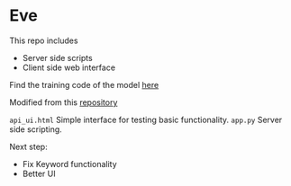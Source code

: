 # Eve

This repo includes
* Server side scripts
* Client side web interface
  
Find the training code of the model [here](https://github.com/alexcdot/eve-training)

Modified from this [repository](https://github.com/minimaxir/reddit-gpt-2-cloud-run)

`api_ui.html` Simple interface for testing basic functionality.
`app.py` Server side scripting.

Next step:
* Fix Keyword functionality
* Better UI